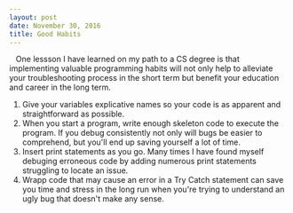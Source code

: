 ```yaml
---
layout: post
date: November 30, 2016
title: Good Habits
---
```



&nbsp;&nbsp;&nbsp;One lessson I have learned on my path to a CS degree is that implementing valuable programming habits will not only help to alleviate your troubleshooting process in the short term but benefit your education and career in the long term.


1. Give your variables explicative names so your code is as apparent and straightforward as possible. 
2. When you start a program, write enough skeleton code to execute the program. If you debug consistently not only will bugs be easier to comprehend, but you'll end up saving yourself a lot of time. 
3. Insert print statements as you go. Many times I have found myself debuging erroneous code by adding numerous print statements struggling to locate an issue. 
4. Wrapp code that may cause an error in a Try Catch statement can save you time and stress in the long run when you're trying to understand an ugly bug that doesn't make any sense.




